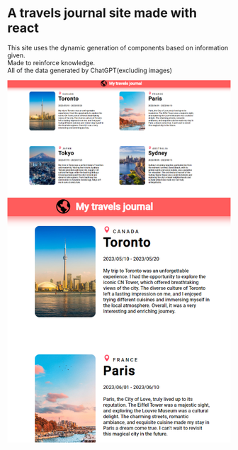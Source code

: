 # A travels journal site made with react
This site uses the dynamic generation of components based on information given.<br>
Made to reinforce knowledge. <br>
All of the data generated by ChatGPT(excluding images)

![preview1](./public/images/previews/preview1.png)
![preview2](./public/images/previews/preview2.png)